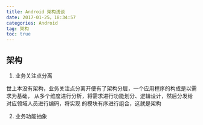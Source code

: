 ```yaml
---
title: Android 架构浅谈
date: 2017‎-01‎-‎25‎，‏‎18:34:57
categories: Android   
tag: 架构
toc: true  
---
```


## 架构

1. 业务关注点分离

  世上本没有架构，业务关注点分离开便有了架构分层，一个应用程序的构成是以需求为基础，
从多个维度进行分析，将需求进行功能划分、逻辑设计，然后分发给对应领域人员进行编码，将实现
的模块有序进行组合，这就是架构

2. 业务功能抽象
